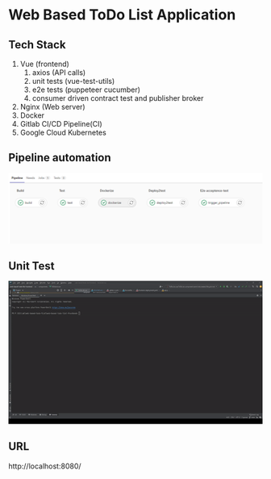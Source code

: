 # Web Based ToDo List Application

## Tech Stack

<ol>
<li> Vue (frontend) 
    <ol>
        <li>axios (API calls)</li>
        <li>unit tests (vue-test-utils)</li>
        <li>e2e tests (puppeteer cucumber)</li>
        <li>consumer driven contract test and publisher broker</li>
    </ol>
</li>

<li>Nginx (Web server)</li>

<li>Docker</li>
<li>Gitlab CI/CD Pipeline(CI)</li>
<li>Google Cloud Kubernetes</li>
</ol>

## Pipeline automation

![](public/pipeline.PNG)

## Unit Test

![](public/unit_tests.gif)


## URL

http://localhost:8080/
